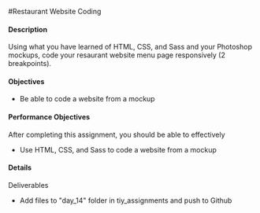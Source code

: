 #Restaurant Website Coding

#### Description
Using what you have learned of HTML, CSS, and Sass and your Photoshop mockups, code your resaurant website menu page responsively (2 breakpoints).   

#### Objectives
- Be able to code a website from a mockup

#### Performance Objectives
After completing this assignment, you should be able to effectively
- Use HTML, CSS, and Sass to code a website from a mockup

#### Details
Deliverables
- Add files to "day_14" folder in tiy\_assignments and push to Github
